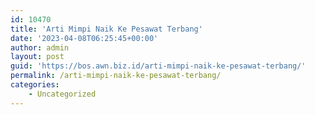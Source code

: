 ```yaml
---
id: 10470
title: 'Arti Mimpi Naik Ke Pesawat Terbang'
date: '2023-04-08T06:25:45+00:00'
author: admin
layout: post
guid: 'https://bos.awn.biz.id/arti-mimpi-naik-ke-pesawat-terbang/'
permalink: /arti-mimpi-naik-ke-pesawat-terbang/
categories:
    - Uncategorized
---
```


